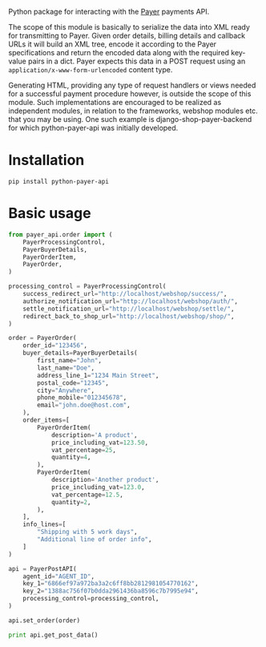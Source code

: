 Python package for interacting with the [Payer](http://payer.se) payments API.

The scope of this module is basically to serialize the data into XML
ready for transmitting to Payer. Given order details, billing details
and callback URLs it will build an XML tree, encode it according to
the Payer specifications and return the encoded data along with the
required key-value pairs in a dict. Payer expects this data in a
POST request using an `application/x-www-form-urlencoded` content
type.

Generating HTML, providing any type of request handlers or views
needed for a successful payment procedure however, is outside the
scope of this module. Such implementations are encouraged to be
realized as independent modules, in relation to the frameworks, 
webshop modules etc. that you may be using. One such example is
django-shop-payer-backend for which python-payer-api was
initially developed.

Installation
============

	pip install python-payer-api

Basic usage
===========

```python
from payer_api.order import (
    PayerProcessingControl,
    PayerBuyerDetails,
    PayerOrderItem,
    PayerOrder,
)

processing_control = PayerProcessingControl(
    success_redirect_url="http://localhost/webshop/success/",
    authorize_notification_url="http://localhost/webshop/auth/",
    settle_notification_url="http://localhost/webshop/settle/",
    redirect_back_to_shop_url="http://localhost/webshop/shop/",
)

order = PayerOrder(
    order_id="123456",
    buyer_details=PayerBuyerDetails(
        first_name="John",
        last_name="Doe",
        address_line_1="1234 Main Street",
        postal_code="12345",
        city="Anywhere",
        phone_mobile="012345678",
        email="john.doe@host.com",
    ),
    order_items=[
        PayerOrderItem(
            description='A product',
            price_including_vat=123.50,
            vat_percentage=25,
            quantity=4,
        ),
        PayerOrderItem(
            description='Another product',
            price_including_vat=123.0,
            vat_percentage=12.5,
            quantity=2,
        ),
    ],
    info_lines=[
        "Shipping with 5 work days",
        "Additional line of order info",
    ]
)

api = PayerPostAPI(
    agent_id="AGENT_ID",
    key_1="6866ef97a972ba3a2c6ff8bb2812981054770162",
    key_2="1388ac756f07b0dda2961436ba8596c7b7995e94",
    processing_control=processing_control,
)

api.set_order(order)

print api.get_post_data()
```
